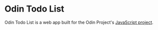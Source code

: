 # Odin Todo List

Odin Todo List is a web app built for the Odin Project's [JavaScript project](https://www.theodinproject.com/lessons/node-path-javascript-todo-list).